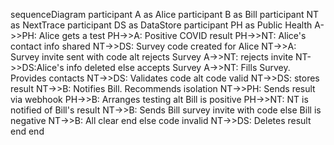 sequenceDiagram
    participant A as Alice
    participant B as Bill
    participant NT as NextTrace
    participant DS as DataStore
    participant PH as Public Health
    A->>PH: Alice gets a test
    PH->>A: Positive COVID result
    PH->>NT: Alice's contact info shared
    NT->>DS: Survey code created for Alice
    NT->>A: Survey invite sent with code
    alt rejects Survey
        A->>NT: rejects invite
        NT->>DS:Alice's info deleted
    else accepts Survey
        A->>NT: Fills Survey. Provides contacts
        NT->>DS: Validates code
        alt code valid
            NT->>DS: stores result
            NT->>B: Notifies Bill. Recommends isolation
            NT->>PH: Sends result via webhook
            PH->>B: Arranges testing
            alt Bill is positive
                PH->>NT: NT is notified of Bill's result
                NT->>B: Sends Bill survey invite with code
            else Bill is negative
                NT->>B: All clear
            end
        else code invalid
            NT->>DS: Deletes result
        end
    end

